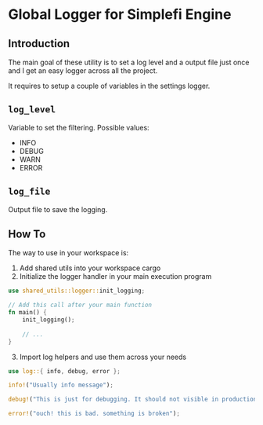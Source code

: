 # Global Logger for Simplefi Engine

## Introduction

The main goal of these utility is to set a log level and a output file just once and I get an easy logger across all the project.

It requires to setup a couple of variables in the settings logger.

## `log_level`
 Variable to set the filtering. Possible values:
 - INFO
 - DEBUG
 - WARN
 - ERROR

## `log_file`
Output file to save the logging.

## How To
The way to use in your workspace is:

1. Add shared utils into your workspace cargo
2. Initialize the logger handler in your main execution program

```rust
use shared_utils::logger::init_logging;

// Add this call after your main function
fn main() {
    init_logging();
    
    // ...
}
```
3. Import log helpers and use them across your needs
```rust
use log::{ info, debug, error };

info!("Usually info message");

debug!("This is just for debugging. It should not visible in production");

error!("ouch! this is bad. something is broken");
```



 
